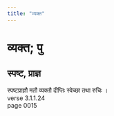 ```yaml
---
title: "व्यक्त"
---
```


# व्यक्त; पु
## स्पष्ट, प्राज्ञ
स्पष्टप्राज्ञौ मतौ व्यक्तौ दीप्तिः स्वेच्छा तथा रुचिः ।<br />verse 3.1.1.24<br />page 0015

